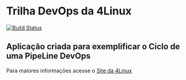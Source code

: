 # Trilha DevOps da 4Linux

<!-- Altere a Flag abaixo com sua URL do Travis -->
[![Build Status](https://travis-ci.com/TiagoTMS/DevOpsLab-HelloWorld.svg?branch=master)](https://travis-ci.com/TiagoTMS/DevOpsLab-HelloWorld)

## Aplicação criada para exemplificar o Ciclo de uma PipeLine DevOps


Para maiores informações acesse o [Site da 4Linux](https://www.4linux.com.br/cursos/devops)
